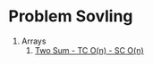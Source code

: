 # Problem Sovling

1. Arrays
    1. [Two Sum - TC O(n) - SC O(n)](src/main/java/dev/pushparaj/TwoSum.java)